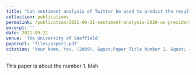 ```yaml
---
title: "Can sentiment analysis of Twitter be used to predict the results of the 2020 US Presidential Election?"
collection: publications
permalink: /publication/2021-09-21-sentiment-analysis-2020-us-presidential-election
excerpt: ''
date: 2021-09-21
venue: 'The University of Sheffield'
paperurl: 'files/paper1.pdf'
citation: 'Your Name, You. (2009). &quot;Paper Title Number 1. &quot; <i>Journal 1</i>. 1(1).'
---
```


This paper is about the number 1. blah